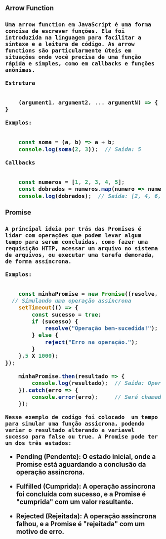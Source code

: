 <h2> Arrow Function<h2>

    Uma arrow function em JavaScript é uma forma concisa de escrever funções. Ela foi introduzida na linguagem para facilitar a sintaxe e a leitura de código. As arrow functions são particularmente úteis em situações onde você precisa de uma função rápida e simples, como em callbacks e funções anônimas.

    Estrutura 
~~~javascript 

    (argument1, argument2, ... argumentN) => {
}

~~~

    Exmplos: 
~~~javascript

    const soma = (a, b) => a + b;
    console.log(soma(2, 3));  // Saída: 5

~~~
    Callbacks

~~~javascript

    const numeros = [1, 2, 3, 4, 5];
    const dobrados = numeros.map(numero => numero * 2);
    console.log(dobrados);  // Saída: [2, 4, 6, 8, 10]

~~~

<h2> Promise <h2>

    A principal ideia por trás das Promises é lidar com operações que podem levar algum tempo para serem concluídas, como fazer uma requisição HTTP, acessar um arquivo no sistema de arquivos, ou executar uma tarefa demorada, de forma assíncrona.

    Exmplos: 
~~~javascript

    const minhaPromise = new Promise((resolve, reject) => {
  // Simulando uma operação assíncrona
    setTimeout(() => {
        const sucesso = true;
        if (sucesso) {
            resolve("Operação bem-sucedida!");
        } else {
            reject("Erro na operação.");
        }
    },5 X 1000);
});

    minhaPromise.then(resultado => {
        console.log(resultado);  // Saída: Operação bem-sucedida!
    }).catch(erro => {
        console.error(erro);     // Será chamado se a Promise for rejeitada
    });

~~~

    Nesse exemplo de codigo foi colocado  um tempo para simular uma função assicrona, podendo variar o resultado alterando a variavel sucesso para false ou true. A Promise pode ter um dos três estados:

* Pending (Pendente): O estado inicial, onde a Promise está aguardando a conclusão da operação assíncrona.

* Fulfilled (Cumprida): A operação assíncrona foi concluída com sucesso, e a Promise é "cumprida" com um valor resultante.

* Rejected (Rejeitada): A operação assíncrona falhou, e a Promise é "rejeitada" com um motivo de erro. 